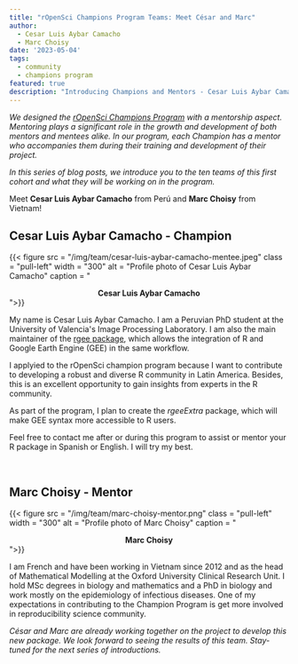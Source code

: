 ```yaml
---
title: "rOpenSci Champions Program Teams: Meet César and Marc"
author:
  - Cesar Luis Aybar Camacho
  - Marc Choisy
date: '2023-05-04'
tags:
  - community
  - champions program
featured: true
description: "Introducing Champions and Mentors - Cesar Luis Aybar Camacho and Marc Choisy"
---
```


*We designed the [rOpenSci Champions Program](/champions/) with a mentorship aspect. Mentoring plays a significant role in the growth and development of both mentors and mentees alike. In our program, each Champion has a mentor who accompanies them during their training and development of their project.*

*In this series of blog posts, we introduce you to the ten teams of this first cohort and what they will be working on in the program.*

Meet **Cesar Luis Aybar Camacho** from Perú and **Marc Choisy** from Vietnam!


## Cesar Luis Aybar Camacho - Champion

{{< figure src = "/img/team/cesar-luis-aybar-camacho-mentee.jpeg" class = "pull-left" width = "300" alt = "Profile photo of Cesar Luis Aybar Camacho" caption = "<center><strong>Cesar Luis Aybar Camacho</strong></center>">}}

My name is Cesar Luis Aybar Camacho. I am a Peruvian PhD student at the University of Valencia's Image Processing Laboratory. I am also the main maintainer of the [rgee package](https://r-spatial.github.io/rgee/reference/rgee-package.html), which allows the integration of R and Google Earth Engine (GEE) in the same workflow. 

I applyied to the rOpenSci champion program because I want to contribute to developing a robust and diverse R community in Latin America. Besides, this is an excellent opportunity to gain insights from experts in the R community. 

As part of the program, I plan to create the _rgeeExtra_ package, which will make GEE syntax more accessible to R users. 

Feel free to contact me after or during this program to assist or mentor your R package in Spanish or English. I will try my best.

</br>

## Marc Choisy - Mentor

{{< figure src = "/img/team/marc-choisy-mentor.png" class = "pull-left" width = "300" alt = "Profile photo of Marc Choisy" caption = "<center><strong>Marc Choisy</strong></center>">}}


I am French and have been working in Vietnam since 2012 and as the head of Mathematical Modelling at the Oxford University Clinical Research Unit. I hold MSc degrees in biology and mathematics and a PhD in biology and work mostly on the epidemiology of infectious diseases. One of my expectations in contributing to the Champion Program is get more involved in reproducibility science community.


_César and Marc are already working together on the project to develop this new package.  We look forward to seeing the results of this team. Stay-tuned for the next series of introductions._
